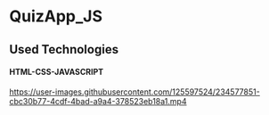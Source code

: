 <h1> QuizApp_JS</h1>

<h2> Used Technologies </h2>

<h4> HTML-CSS-JAVASCRIPT </h4>



https://user-images.githubusercontent.com/125597524/234577851-cbc30b77-4cdf-4bad-a9a4-378523eb18a1.mp4

